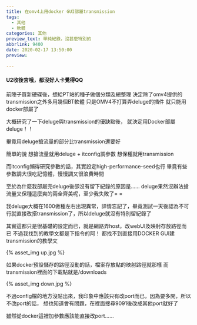```yaml
---
title: 在omv4上用docker GUI部屬transmission
tags:
  - 其他
  - 軟體
categories: 其他
preview_text: 單純紀錄，沒甚麼特別的
abbrlink: 9400
date: 2020-02-17 13:50:00
preview:

---
```


#### U2收後宮哦，都沒好人卡覺得QQ

前陣子買新硬碟後，想給PT站的種子做個分類及總整理
決定除了omv4提供的transmission之外多用幾個BT軟體
只是OMV4不打算弄deluge的插件
就只能用docker部屬了

大概研究了一下deluge與transmission的優缺點後，
就決定用Docker部屬deluge！！

畢竟用deluge搶流量的部分比transmission還要好

簡單的說
想搶流量就用deluge + itconfig調參數
想保種就用transmission

而itconfig懶得研究參數的話，其實設定high-performance-seed也行
畢竟有些參數調大很吃記憶體，慢慢調又很浪費時間

至於為什麼我部屬完deluge後卻沒有留下紀錄的原因是......
deluge果然沒辦法搶流量又保種這麼爽的兩全齊美呢，至少我失敗了= =

我deluge大概在1600做種左右出現異常，詳情忘記了，畢竟測試一天後認為不可行就直接改搭transmission了，所以deluge就沒有特別留紀錄了

其實這都只是很基礎的設定而已，就是網路弄host，改webUI及映射存放路徑而已
不過我找到的教學文都是下指令的阿！
都找不到直接用DOCKER GUI建transmission的教學文

{% asset_img up.jpg %}

如果docker預設儲存的路徑沒動的話，檔案存放點的映射路徑就那樣
而transmission裡面的下載點就是/downloads

{% asset_img down.jpg %}

不過config檔的地方沒貼出來，我印象中應該只有改port而已，因為要多開，所以不改port的話，
想也知道會有問題，在裡面搜尋9091後改成其他port就好了

雖然從docker這裡加參數應該能直接改port......
